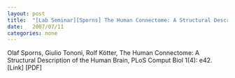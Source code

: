 ```yaml
---
layout: post
title:  "[Lab Seminar][Sporns] The Human Connectome: A Structural Description of the Human Brain"
date:   2007/07/11
categories: none
---
```






Olaf Sporns, Giulio Tononi, Rolf Kötter, The Human Connectome: A Structural Description of the Human Brain, PLoS Comput Biol 1(4): e42. [Link] [PDF]







 


